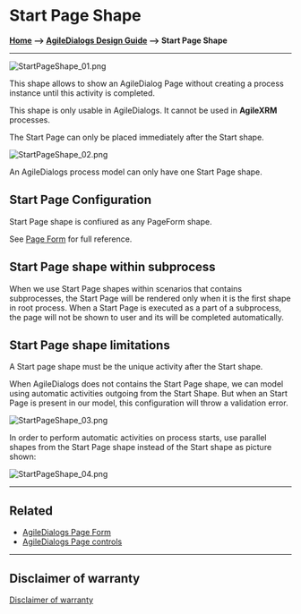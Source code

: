 # Start Page Shape

**[Home](/) --> [AgileDialogs Design Guide](/guides/AgileDialogs-DesignGuide.md) --> Start Page Shape**

---
![StartPageShape_01.png](../media/AgileDialogsDesignGuide/StartPageShape_01.png)

This shape allows to show an AgileDialog Page without creating a process instance until this activity is completed.

This shape is only usable in AgileDialogs. It cannot be used in **AgileXRM**
processes.

The Start Page can only be placed immediately after the Start shape.

![StartPageShape_02.png](../media/AgileDialogsDesignGuide/StartPageShape_02.png)

An AgileDialogs process model can only have one Start Page shape.

## Start Page Configuration

Start Page shape is confiured as any PageForm shape.

See [Page Form](PageFormShape.md) for full reference.

## Start Page shape within subprocess

When we use Start Page shapes within scenarios that contains subprocesses, the Start Page will be rendered only when it is the first shape in root process. When a Start Page is executed as a part of a subprocess, the page will not be shown to user and its will be completed automatically.

## Start Page shape limitations

A Start page shape must be the unique activity after the Start shape.

When AgileDialogs does not contains the Start Page shape, we can model using automatic activities outgoing from the Start Shape. But when an Start Page is present in our model, this configuration will throw a validation error.

![StartPageShape_03.png](../media/AgileDialogsDesignGuide/StartPageShape_03.png)

In order to perform automatic activities on process starts, use parallel shapes from the Start Page shape instead of the Start shape as picture shown:

![StartPageShape_04.png](../media/AgileDialogsDesignGuide/StartPageShape_04.png)

---

## Related

- [AgileDialogs Page Form](../../ref/PAgeForm.md)
- [AgileDialogs Page controls](../../ref/AgileDialogsControls.md)

---

## Disclaimer of warranty

[Disclaimer of warranty](DisclaimerOfWarranty.md)
